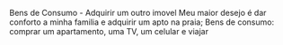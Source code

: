 
Bens de Consumo - Adquirir um outro imovel
Meu maior desejo é dar conforto a minha familia e adquirir um apto na praia;
Bens de consumo: comprar um apartamento, uma TV, um celular e viajar